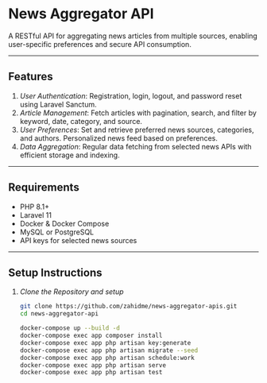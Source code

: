 # News Aggregator API

A RESTful API for aggregating news articles from multiple sources, enabling user-specific preferences and secure API consumption.

---

## Features

1. *User Authentication*: Registration, login, logout, and password reset using Laravel Sanctum.
2. *Article Management*: Fetch articles with pagination, search, and filter by keyword, date, category, and source.
3. *User Preferences*: Set and retrieve preferred news sources, categories, and authors. Personalized news feed based on preferences.
4. *Data Aggregation*: Regular data fetching from selected news APIs with efficient storage and indexing.

---

## Requirements

- PHP 8.1+
- Laravel 11
- Docker & Docker Compose
- MySQL or PostgreSQL
- API keys for selected news sources

---

## Setup Instructions

1. *Clone the Repository and setup*
   ```bash
   git clone https://github.com/zahidme/news-aggregator-apis.git
   cd news-aggregator-api

   docker-compose up --build -d
   docker-compose exec app composer install
   docker-compose exec app php artisan key:generate
   docker-compose exec app php artisan migrate --seed
   docker-compose exec app php artisan schedule:work
   docker-compose exec app php artisan serve
   docker-compose exec app php artisan test

   

